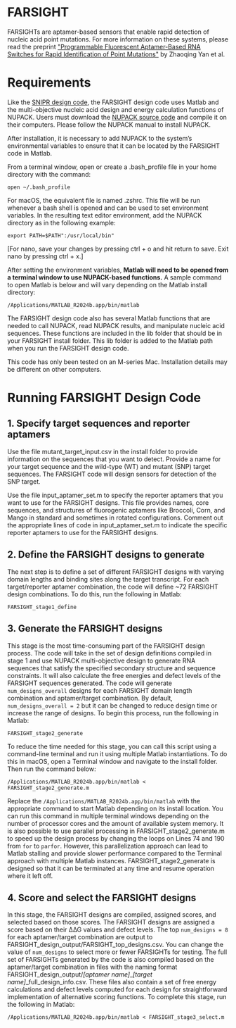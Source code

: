 # FARSIGHT
FARSIGHTs are aptamer-based sensors that enable rapid detection of nucleic acid point mutations. For more information on these systems, please read the preprint ["Programmable Fluorescent Aptamer-Based RNA Switches for Rapid Identification of Point Mutations"](https://www.medrxiv.org/content/10.1101/2025.03.07.25323576v1) by Zhaoqing Yan et al.

# Requirements
Like the [SNIPR design code](https://github.com/Albert09111/SNIPR/tree/master), the FARSIGHT design code uses Matlab and the multi-objective nucleic acid design and energy calculation functions of NUPACK. Users must download the [NUPACK source code](http://www.nupack.org/downloads) and compile it on their computers. Please follow the NUPACK manual to install NUPACK. 

After installation, it is necessary to add NUPACK to the system’s environmental variables to ensure that it can be located by the FARSIGHT code in Matlab. 

From a terminal window, open or create a .bash_profile file in your home directory with the command:

`open ~/.bash_profile`

For macOS, the equivalent file is named .zshrc. This file will be run whenever a bash shell is opened and can be used to set environment variables. In the resulting text editor environment, add the NUPACK directory as in the following example:

`export PATH=$PATH":/usr/local/bin"`

[For nano, save your changes by pressing ctrl + o and hit return to save. Exit nano by pressing ctrl + x.]

After setting the environment variables, **Matlab will need to be opened from a terminal window to use NUPACK-based functions.** A sample command to open Matlab is below and will vary depending on the Matlab install directory:

`/Applications/MATLAB_R2024b.app/bin/matlab`

The FARSIGHT design code also has several Matlab functions that are needed to call NUPACK, read NUPACK results, and manipulate nucleic acid sequences. These functions are included in the lib folder that should be in your FARSIGHT install folder. This lib folder is added to the Matlab path when you run the FARSIGHT design code.

This code has only been tested on an M-series Mac. Installation details may be different on other computers.

# Running FARSIGHT Design Code
## 1. Specify target sequences and reporter aptamers
Use the file mutant_target_input.csv in the install folder to provide information on the sequences that you want to detect. Provide a name for your target sequence and the wild-type (WT) and mutant (SNP) target sequences. The FARSIGHT code will design sensors for detection of the SNP target.

Use the file input_aptamer_set.m to specify the reporter aptamers that you want to use for the FARSIGHT designs. This file provides names, core sequences, and structures of fluorogenic aptamers like Broccoli, Corn, and Mango in standard and sometimes in rotated configurations. Comment out the appropriate lines of code in input_aptamer_set.m to indicate the specific reporter aptamers to use for the FARSIGHT designs.

## 2. Define the FARSIGHT designs to generate
The next step is to define a set of different FARSIGHT designs with varying domain lengths and binding sites along the target transcript. For each target/reporter aptamer combination, the code will define ~72 FARSIGHT design combinations. To do this, run the following in Matlab:

`FARSIGHT_stage1_define`

## 3. Generate the FARSIGHT designs
This stage is the most time-consuming part of the FARSIGHT design process. The code will take in the set of design definitions compiled in stage 1 and use NUPACK multi-objective design to generate RNA sequences that satisfy the specified secondary structure and sequence constraints. It will also calculate the free energies and defect levels of the FARSIGHT sequences generated. The code will generate `num_designs_overall` designs for each FARSIGHT domain length combination and aptamer/target combination. By default, `num_designs_overall = 2` but it can be changed to reduce design time or increase the range of designs. To begin this process, run the following in Matlab:

`FARSIGHT_stage2_generate`

To reduce the time needed for this stage, you can call this script using a command-line terminal and run it using multiple Matlab instantiations. To do this in macOS, open a Terminal window and navigate to the install folder. Then run the command below:

`/Applications/MATLAB_R2024b.app/bin/matlab < FARSIGHT_stage2_generate.m`

Replace the `/Applications/MATLAB_R2024b.app/bin/matlab` with the appropriate command to start Matlab depending on its install location. You can run this command in multiple terminal windows depending on the number of processor cores and the amount of available system memory. It is also possible to use parallel processing in FARSIGHT_stage2_generate.m to speed up the design process by changing the loops on Lines 74 and 190 from `for` to `parfor`. However, this parallelization approach can lead to Matlab stalling and provide slower performance compared to the Terminal approach with multiple Matlab instances. FARSIGHT_stage2_generate is designed so that it can be terminated at any time and resume operation where it left off.

## 4. Score and select the FARSIGHT designs
In this stage, the FARSIGHT designs are compiled, assigned scores, and selected based on those scores. The FARSIGHT designs are assigned a score based on their ∆∆G values and defect levels. The top `num_designs = 8` for each aptamer/target combination are output to FARSIGHT_design_output/FARSIGHT_top_designs.csv. You can change the value of `num_designs` to select more or fewer FARSIGHTs for testing. The full set of FARSIGHTs generated by the code is also compiled based on the aptamer/target combination in files with the naming format FARSIGHT_design_output/*[aptamer name]*_*[target name]*_full_design_info.csv. These files also contain a set of free energy calculations and defect levels computed for each design for straightforward implementation of alternative scoring functions. To complete this stage, run the following in Matlab:

`/Applications/MATLAB_R2024b.app/bin/matlab < FARSIGHT_stage3_select.m`
